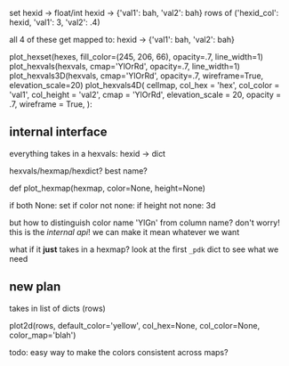 
set
hexid -> float/int
hexid -> {'val1': bah, 'val2': bah}
rows of ('hexid_col': hexid, 'val1': 3, 'val2': .4)

all 4 of these get mapped to: hexid -> {'val1': bah, 'val2': bah}

plot_hexset(hexes, fill_color=(245, 206, 66), opacity=.7, line_width=1)
plot_hexvals(hexvals, cmap='YlOrRd', opacity=.7, line_width=1)
plot_hexvals3D(hexvals, cmap='YlOrRd', opacity=.7, wireframe=True, elevation_scale=20)
plot_hexvals4D(
    cellmap,
    col_hex = 'hex',
    col_color = 'val1',
    col_height = 'val2',
    cmap = 'YlOrRd',
    elevation_scale = 20,
    opacity = .7,
    wireframe = True,
):

## **internal** interface

everything takes in a hexvals: hexid -> dict

hexvals/hexmap/hexdict? best name?

def plot_hexmap(hexmap, color=None, height=None)

if both None: set
if color not none: 
if height not none: 3d

but how to distinguish color name 'YlGn' from column name? don't worry! this is the *internal api*! we can make it mean whatever we want

what if it **just** takes in a hexmap? look at the first `_pdk` dict to see what we need

## new plan

takes in list of dicts (rows)


plot2d(rows, default_color='yellow', col_hex=None, col_color=None, color_map='blah')

todo: easy way to make the colors consistent across maps?

